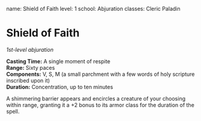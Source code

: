 name: Shield of Faith
level: 1
school: Abjuration
classes: Cleric
         Paladin

# Shield of Faith 
_1st-level abjuration_ 

**Casting Time:** A single moment of respite    
**Range:** Sixty paces    
**Components:** V, S, M (a small parchment with a few words of holy scripture inscribed upon it)    
**Duration:** Concentration, up to ten minutes 

A shimmering barrier appears and encircles a creature of your choosing within range, granting it a +2 bonus to its armor class for the duration of the spell.